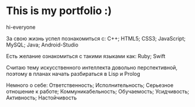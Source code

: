 # This is my portfolio :)
hi-everyone


За свою жизнь успел познакомиться с: 
  С++; 
  HTML5;
  CSS3;
  JavaScript;
  MySQL;
  Java;
  Android-Studio
  
Есть желание ознакомиться с такими языками как: 
  Ruby;
  Swift
  
Считаю тему искусственного интеллекта довольно перспективной, поэтому в планах начать разбираться в Lisp и Prolog

Немного о себе: 
    Ответственность;
    Исполнительность;
    Серьезное отношение к работе;
    Коммуникабельность;
    Обучаемость;
    Усидчивость;
    Активность;
    Настойчивость
